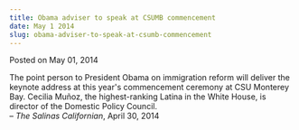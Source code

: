 ```yaml
---
title: Obama adviser to speak at CSUMB commencement
date: May 1 2014
slug: obama-adviser-to-speak-at-csumb-commencement
---
```





<span class="date">Posted on May 01, 2014    </span>
<p>The point person to President Obama on immigration reform will
deliver the keynote address at this year&apos;s commencement ceremony at
CSU Monterey Bay. Cecilia Mu&#xF1;oz, the highest-ranking Latina in the
White House, is director of the Domestic Policy Council.<br>
&#x2013; <em>The Salinas Californian</em>, April 30, 2014</br></p>





